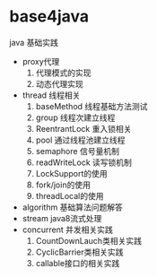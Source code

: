 # base4java
java 基础实践
- proxy代理
  1. 代理模式的实现
  2. 动态代理实现
- thread 线程相关
  1. baseMethod 线程基础方法测试
  2. group 线程次建立线程
  3. ReentrantLock 重入锁相关
  4. pool 通过线程池建立线程
  5. semaphore 信号量机制
  6. readWriteLock 读写锁机制
  7. LockSupport的使用
  8. fork/join的使用
  9. threadLocal的使用
- algorithm 基础算法问题解答
- stream java8流式处理
- concurrent 并发相关实践
  1. CountDownLauch类相关实践
  2. CyclicBarrier类相关实践
  3. callable接口的相关实践